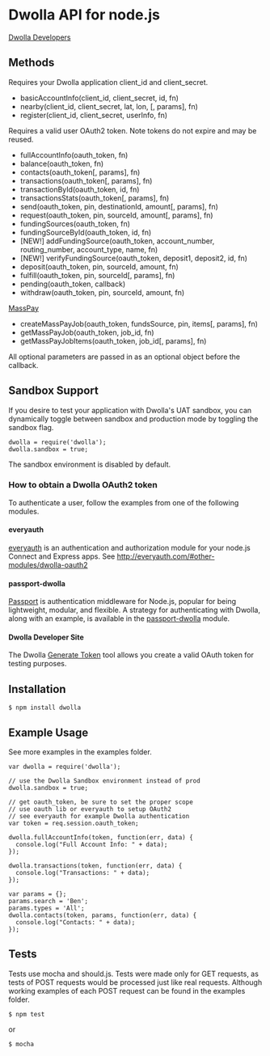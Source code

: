 # Dwolla API for node.js
[Dwolla Developers](https://www.dwolla.com/developers)

## Methods

Requires your Dwolla application client_id and client_secret.

  * basicAccountInfo(client_id, client_secret, id, fn)
  * nearby(client_id, client_secret, lat, lon, [, params], fn)
  * register(client_id, client_secret, userInfo, fn)

Requires a valid user OAuth2 token. Note tokens do not expire and may be
reused.

  * fullAccountInfo(oauth_token, fn)
  * balance(oauth_token, fn)
  * contacts(oauth_token[, params], fn)
  * transactions(oauth_token[, params], fn)
  * transactionById(oauth_token, id, fn)
  * transactionsStats(oauth_token[, params], fn)
  * send(oauth_token, pin, destinationId, amount[, params], fn)
  * request(oauth_token, pin, sourceId, amount[, params], fn)
  * fundingSources(oauth_token, fn)
  * fundingSourceById(oauth_token, id, fn)
  * [NEW!] addFundingSource(oauth_token, account_number, routing_number, account_type, name, fn)
  * [NEW!] verifyFundingSource(oauth_token, deposit1, deposit2, id, fn)
  * deposit(oauth_token, pin, sourceId, amount, fn)
  * fulfill(oauth_token, pin, sourceId[, params], fn)
  * pending(oauth_token, callback)
  * withdraw(oauth_token, pin, sourceId, amount, fn)

[MassPay](https://developers.dwolla.com/dev/docs/masspay)
  * createMassPayJob(oauth_token, fundsSource, pin, items[, params], fn)
  * getMassPayJob(oauth_token, job_id, fn)
  * getMassPayJobItems(oauth_token, job_id[, params], fn)

  All optional parameters are passed in as an optional object before the callback.

## Sandbox Support

If you desire to test your application with Dwolla's UAT sandbox, you can
dynamically toggle between sandbox and production mode by toggling the sandbox flag.

    dwolla = require('dwolla');
    dwolla.sandbox = true;

The sandbox environment is disabled by default.

### How to obtain a Dwolla OAuth2 token

To authenticate a user, follow the examples from one of the following modules.

#### everyauth

[everyauth](http://everyauth.com/) is an authentication and authorization module for your node.js Connect and Express apps. See http://everyauth.com/#other-modules/dwolla-oauth2

#### passport-dwolla

[Passport](http://passportjs.org/) is authentication middleware for Node.js, popular for being lightweight, modular, and flexible. A strategy for authenticating with Dwolla, along with an example, is available in the [passport-dwolla](https://github.com/jaredhanson/passport-dwolla) module.

#### Dwolla Developer Site

The Dwolla [Generate Token](http://developers.dwolla.com/dev/token) tool allows you
create a valid OAuth token for testing purposes.

## Installation

    $ npm install dwolla

## Example Usage
See more examples in the examples folder.

    var dwolla = require('dwolla');

    // use the Dwolla Sandbox environment instead of prod
    dwolla.sandbox = true;

    // get oauth_token, be sure to set the proper scope
    // use oauth lib or everyauth to setup OAuth2
    // see everyauth for example Dwolla authentication
    var token = req.session.oauth_token;

    dwolla.fullAccountInfo(token, function(err, data) {
      console.log("Full Account Info: " + data);
    });

    dwolla.transactions(token, function(err, data) {
      console.log("Transactions: " + data);
    });

    var params = {};
    params.search = 'Ben';
    params.types = 'All';
    dwolla.contacts(token, params, function(err, data) {
      console.log("Contacts: " + data);
    });

## Tests
Tests use mocha and should.js. Tests were made only for GET requests,
as tests of POST requests would be processed just like real requests.
Although working examples of each POST request can be found in the
examples folder.

    $ npm test

or

    $ mocha
